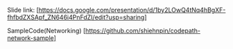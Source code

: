 Slide link:
[https://docs.google.com/presentation/d/1by2LOwQ4tNq4hBgXF-fhfbdZXSApf_ZN646i4PnFdZI/edit?usp=sharing]

SampleCode(Networking)
[https://github.com/shiehnpin/codepath-network-sample]

